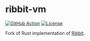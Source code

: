 # ribbit-vm

[![GitHub Action](https://img.shields.io/github/actions/workflow/status/raviqqe/ribbit-vm/test.yaml?branch=main&style=flat-square)](https://github.com/raviqqe/ribbit-vm/actions)
[![License](https://img.shields.io/github/license/raviqqe/ribbit-vm.svg?style=flat-square)](LICENSE)

Fork of Rust implementation of [Ribbit](https://github.com/udem-dlteam/ribbit).

